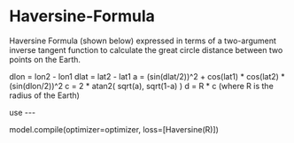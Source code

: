 # Haversine-Formula

 Haversine Formula (shown below) expressed in terms of a two-argument inverse tangent function to calculate the great circle distance between two points on the Earth.

dlon = lon2 - lon1 
dlat = lat2 - lat1 
a = (sin(dlat/2))^2 + cos(lat1) * cos(lat2) * (sin(dlon/2))^2 
c = 2 * atan2( sqrt(a), sqrt(1-a) ) 
d = R * c (where R is the radius of the Earth)

use ---

model.compile(optimizer=optimizer, loss=[Haversine(R)])
